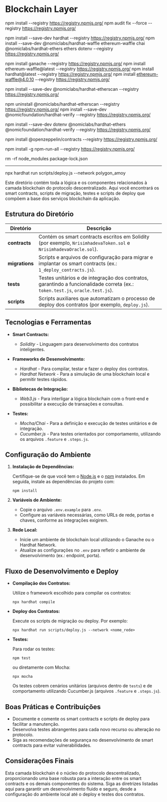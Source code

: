 # Blockchain Layer

npm install --registry https://registry.npmjs.org/
npm audit fix --force --registry https://registry.npmjs.org/

npm install --save-dev hardhat --registry https://registry.npmjs.org/
npm install --save-dev @nomiclabs/hardhat-waffle ethereum-waffle chai @nomiclabs/hardhat-ethers ethers dotenv --registry https://registry.npmjs.org/

npm install ganache --registry https://registry.npmjs.org/
npm install ethereum-waffle@latest --registry https://registry.npmjs.org/
npm install hardhat@latest --registry https://registry.npmjs.org/
npm install ethereum-waffle@4.0.10 --registry https://registry.npmjs.org/

npm install --save-dev @nomiclabs/hardhat-etherscan --registry https://registry.npmjs.org/

npm uninstall @nomiclabs/hardhat-etherscan --registry https://registry.npmjs.org/
npm install --save-dev @nomicfoundation/hardhat-verify --registry https://registry.npmjs.org/

npm install --save-dev dotenv @nomiclabs/hardhat-ethers @nomicfoundation/hardhat-verify --registry https://registry.npmjs.org/

npm install @openzeppelin/contracts --registry https://registry.npmjs.org/

npm install -g npm-run-all --registry https://registry.npmjs.org/


rm -rf node_modules package-lock.json

---

npx hardhat run scripts/deploy.js --network polygon_amoy


Este diretório contém toda a lógica e os componentes relacionados à camada blockchain do protocolo descentralizado. Aqui você encontrará os smart contracts, scripts de migração, testes e scripts de deploy que compõem a base dos serviços blockchain da aplicação.

## Estrutura do Diretório

| Diretório      | Descrição                                                                                                         |
| -------------- | ----------------------------------------------------------------------------------------------------------------- |
| **contracts**  | Contém os smart contracts escritos em Solidity (por exemplo, `NrisimhadevaToken.sol` e `NrisimhadevaOracle.sol`).      |
| **migrations** | Scripts e arquivos de configuração para migrar e implantar os smart contracts (ex.: `1_deploy_contracts.js`).         |
| **tests**      | Testes unitários e de integração dos contratos, garantindo a funcionalidade correta (ex.: `token.test.js`, `oracle.test.js`). |
| **scripts**    | Scripts auxiliares que automatizam o processo de deploy dos contratos (por exemplo, `deploy.js`).                   |

## Tecnologias e Ferramentas

- **Smart Contracts:**  
  - *Solidity* - Linguagem para desenvolvimento dos contratos inteligentes.

- **Frameworks de Desenvolvimento:**  
  - *Hardhat* - Para compilar, testar e fazer o deploy dos contratos.
  - *Hardhat Network* - Para a simulação de uma blockchain local e permitir testes rápidos.

- **Bibliotecas de Integração:**  
  - *Web3.js* - Para interligar a lógica blockchain com o front-end e possibilitar a execução de transações e consultas.

- **Testes:**  
  - *Mocha/Chai* - Para a definição e execução de testes unitários e de integração.
  - *Cucumber.js* - Para testes orientados por comportamento, utilizando os arquivos `.feature` e `.steps.js`.

## Configuração do Ambiente

1. **Instalação de Dependências:**

   Certifique-se de que você tem o [Node.js](https://nodejs.org/) e o [npm](https://www.npmjs.com/) instalados. Em seguida, instale as dependências do projeto com:

   ```
   npm install
   ```

2. **Variáveis de Ambiente:**

   - Copie o arquivo `.env.example` para `.env`.
   - Configure as variáveis necessárias, como URLs de rede, portas e chaves, conforme as integrações exigirem.

3. **Rede Local:**

   - Inicie um ambiente de blockchain local utilizando o Ganache ou o Hardhat Network.
   - Atualize as configurações no `.env` para refletir o ambiente de desenvolvimento (ex.: endpoint, porta).

## Fluxo de Desenvolvimento e Deploy

- **Compilação dos Contratos:**

   Utilize o framework escolhido para compilar os contratos:

   ```
   npx hardhat compile
   ```

- **Deploy dos Contratos:**

   Execute os scripts de migração ou deploy. Por exemplo:

   ```
   npx hardhat run scripts/deploy.js --network <nome_rede>
   ```

- **Testes:**

   Para rodar os testes:

   ```
   npm test
   ```
   ou diretamente com Mocha:

   ```
   npx mocha
   ```

   Os testes cobrem cenários unitários (arquivos dentro de `tests`) e de comportamento utilizando Cucumber.js (arquivos `.feature` e `.steps.js`).

## Boas Práticas e Contribuições

- Documente e comente os smart contracts e scripts de deploy para facilitar a manutenção.
- Desenvolva testes abrangentes para cada novo recurso ou alteração no protocolo.
- Siga as recomendações de segurança no desenvolvimento de smart contracts para evitar vulnerabilidades.

## Considerações Finais

Esta camada blockchain é o núcleo do protocolo descentralizado, proporcionando uma base robusta para a interação entre os smart contracts e os demais componentes do sistema. Siga as diretrizes listadas aqui para garantir um desenvolvimento fluido e seguro, desde a configuração do ambiente local até o deploy e testes dos contratos.

